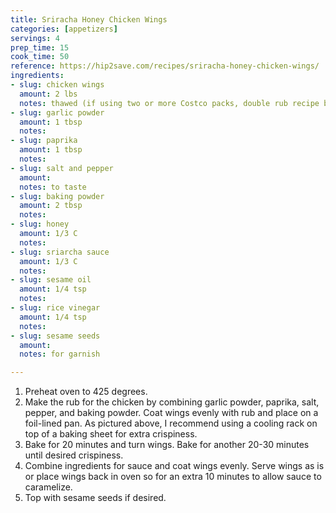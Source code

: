 ```yaml
---
title: Sriracha Honey Chicken Wings
categories: [appetizers]
servings: 4
prep_time: 15
cook_time: 50
reference: https://hip2save.com/recipes/sriracha-honey-chicken-wings/
ingredients:
- slug: chicken wings
  amount: 2 lbs
  notes: thawed (if using two or more Costco packs, double rub recipe below)
- slug: garlic powder
  amount: 1 tbsp
  notes:
- slug: paprika
  amount: 1 tbsp
  notes:
- slug: salt and pepper
  amount:
  notes: to taste
- slug: baking powder
  amount: 2 tbsp
  notes:
- slug: honey
  amount: 1/3 C
  notes:
- slug: sriarcha sauce
  amount: 1/3 C
  notes:
- slug: sesame oil
  amount: 1/4 tsp
  notes:
- slug: rice vinegar
  amount: 1/4 tsp
  notes:
- slug: sesame seeds
  amount:
  notes: for garnish

---
```


1. Preheat oven to 425 degrees.
2. Make the rub for the chicken by combining garlic powder, paprika, salt, pepper, and baking powder. Coat wings evenly with rub and place on a foil-lined pan. As pictured above, I recommend using a cooling rack on top of a baking sheet for extra crispiness.
3. Bake for 20 minutes and turn wings. Bake for another 20-30 minutes until desired crispiness.
4. Combine ingredients for sauce and coat wings evenly. Serve wings as is or place wings back in oven so for an extra 10 minutes to allow sauce to caramelize.
5. Top with sesame seeds if desired.
